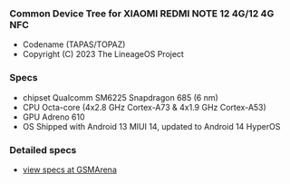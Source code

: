 ### Common Device Tree for XIAOMI REDMI NOTE 12 4G/12 4G NFC 
- Codename (TAPAS/TOPAZ)
- Copyright (C) 2023 The LineageOS Project

### Specs
- chipset    Qualcomm SM6225 Snapdragon 685 (6 nm)
- CPU        Octa-core (4x2.8 GHz Cortex-A73 & 4x1.9 GHz Cortex-A53)
- GPU        Adreno 610
- OS         Shipped with Android 13 MIUI 14, updated to Android 14 HyperOS

### Detailed specs 
- [view specs at GSMArena](https://m.gsmarena.com/xiaomi_redmi_note_12_4g-12188.php)

